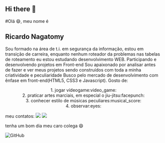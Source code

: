 ## Hi there 👋

#Olá :smile:, meu nome é <h2>Ricardo Nagatomy</h2>
Sou formado na área de t.i. em segurança da informação, estou em transição de carreira, enquanto nenhum roteador da problemas nas tabelas de roteamento eu estou estudando desenvolvimento WEB. 
Participando e desenvolvendo projetos em Front-end
Sou apaixonado por analisar antes de fazer e ver meus projetos sendo construídos com toda a minha criatividade e peculiaridade
Busco pelo mercado de desenvolvimento com ênfase em front-end(HTML5, CSS3 e Javascript).
Gosto de:
<div align="center">1. jogar vídeogame:video_game:</div>
<div align="center">2. praticar artes marciais, em especial o jiu-jitsu:facepunch:</div>
<div align="center">3. conhecer estilo de músicas peculiares:musical_score:</div>
<div align="center">4. observar:eyes:</div>

meu contatos:
<a href="https://www.linkedin.com/in/ricardo-nagatomy-56553254"><img src="https://img.shields.io/badge/-RicardoNaga-blue?style=flat-square&logo=Linkedin&logoColor=white"></a>
<a href="https://app.rocketseat.com.br/me/ricardo-nagatomy-08130"><img src="https://img.shields.io/badge/-Rocketseat-000?style=flat-square&logo=&logoColor=white"></a>


tenha um bom dia meu caro colega :smile:

![GitHub](https://img.shields.io/github/license/Ricnaga/Ricnaga)

